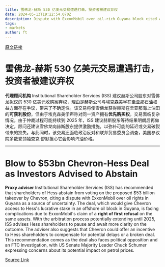 ```yaml
---
title: 雪佛龙-赫斯 530 亿美元交易遭遇打击，投资者被建议弃权
date: 2024-05-13T19:22:54.070Z
description: Dispute with ExxonMobil over oil-rich Guyana block cited as source of uncertainty by advisory firm ISS
tags: 
- markets
author: ft
---
```


[原文链接](https://ft.com/content/537a3035-7301-463b-ad4d-0730d82a8e85)

# 雪佛龙-赫斯 530 亿美元交易遭遇打击，投资者被建议弃权

**代理顾问机构** Institutional Shareholder Services (ISS) 建议赫斯公司股东对雪佛龙拟议的 530 亿美元收购案弃权，理由是赫斯公司与埃克森美孚在圭亚那石油权益方面存在争议，带来了不确定性。该交易将使雪佛龙获得赫斯在圭亚那海上油田的**可获利股份**，但由于埃克森美孚声称对同一资产拥有**优先购买权**，交易面临复杂情况。由于仲裁过程可能持续到 2025 年，ISS 建议赫斯股东等待结果明朗后再做决定。顾问还建议雪佛龙向赫斯股东提供激励措施，以弥补可能的延迟或交易破裂带来的损失。与此同时，该交易还面临政治反对和联邦贸易委员会调查，美国参议院多数党领袖查克·舒默担心它会影响汽油价格。

---

# Blow to $53bn Chevron-Hess Deal as Investors Advised to Abstain 

**Proxy adviser** Institutional Shareholder Services (ISS) has recommended that shareholders of Hess abstain from voting on the proposed $53 billion takeover by Chevron, citing a dispute with ExxonMobil over oil rights in Guyana as a source of uncertainty. The deal, which would give Chevron access to Hess's lucrative stake in an offshore oil block in Guyana, is facing complications due to ExxonMobil's claim of a **right of first refusal** on the same assets. With the arbitration process potentially extending until 2025, ISS advises Hess shareholders to pause and await more clarity on the outcome. The adviser also suggests that Chevron could offer an incentive to Hess shareholders to compensate for potential delays or a broken deal. This recommendation comes as the deal also faces political opposition and an FTC investigation, with US Senate Majority Leader Chuck Schumer expressing concerns about its potential impact on petrol prices.

[Source Link](https://ft.com/content/537a3035-7301-463b-ad4d-0730d82a8e85)

